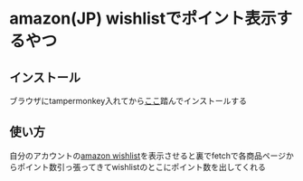 # amazon(JP) wishlistでポイント表示するやつ

## インストール

ブラウザにtampermonkey入れてから[ここ](https://github.com/rayfill/point-display/raw/main/dist/index.user.js)踏んでインストールする

## 使い方

自分のアカウントの[amazon wishlist](https://www.amazon.co.jp/hz/wishlist/ls/)を表示させると裏でfetchで各商品ページからポイント数引っ張ってきてwishlistのとこにポイント数を出してくれる
